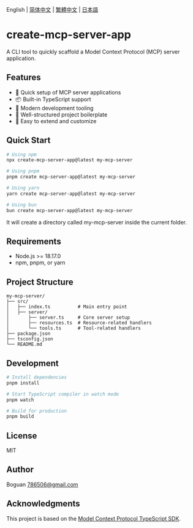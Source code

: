English | [简体中文](https://github.com/boguan/create-mcp-app/blob/main/apps/create-mcp-server-app/docs/README_zh-CN.md) | [繁體中文](https://github.com/boguan/create-mcp-app/blob/main/apps/create-mcp-server-app/docs/README_zh-TW.md) | [日本語](https://github.com/boguan/create-mcp-app/blob/main/apps/create-mcp-server-app/docs/README_ja-JP.md)

# create-mcp-server-app

A CLI tool to quickly scaffold a Model Context Protocol (MCP) server application.

## Features

- 🚀 Quick setup of MCP server applications
- 📦 Built-in TypeScript support
- 🔧 Modern development tooling
- 📝 Well-structured project boilerplate
- 🎯 Easy to extend and customize

## Quick Start

```bash
# Using npm
npx create-mcp-server-app@latest my-mcp-server

# Using pnpm
pnpm create mcp-server-app@latest my-mcp-server

# Using yarn
yarn create mcp-server-app@latest my-mcp-server

# Using bun
bun create mcp-server-app@latest my-mcp-server
```

It will create a directory called my-mcp-server inside the current folder.

## Requirements

- Node.js >= 18.17.0
- npm, pnpm, or yarn

## Project Structure

```
my-mcp-server/
├── src/
│   ├── index.ts          # Main entry point
│   ├── server/
│       ├── server.ts     # Core server setup
│       ├── resources.ts  # Resource-related handlers
│       └── tools.ts      # Tool-related handlers
├── package.json
├── tsconfig.json
└── README.md
```

## Development

```bash
# Install dependencies
pnpm install

# Start TypeScript compiler in watch mode
pnpm watch

# Build for production
pnpm build
```

## License

MIT

## Author

Boguan <786506@gmail.com>

## Acknowledgments

This project is based on the [Model Context Protocol TypeScript SDK](https://github.com/modelcontextprotocol/typescript-sdk).